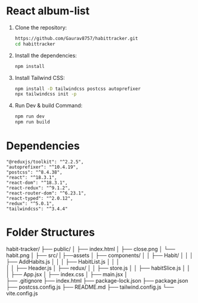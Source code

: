 # React album-list
 
1. Clone the repository:
    ```bash
    https://github.com/Gaurav8757/habittracker.git
    cd habittracker
    ```

2. Install the dependencies:
    ```bash
    npm install
    ```

3. Install Tailwind CSS:
    ```bash
    npm install -D tailwindcss postcss autoprefixer
    npx tailwindcss init -p
    ```
3. Run Dev & build Command:
    ```bash
    npm run dev
    npm run build
    ```

# Dependencies
    "@reduxjs/toolkit": "^2.2.5",
    "autoprefixer": "^10.4.19",
    "postcss": "^8.4.38",
    "react": "^18.3.1",
    "react-dom": "^18.3.1",
    "react-redux": "^9.1.2",
    "react-router-dom": "^6.23.1",
    "react-typed": "^2.0.12",
    "redux": "^5.0.1",
    "tailwindcss": "^3.4.4"


# Folder Structures
habit-tracker/
├── public/
│   ├── index.html
│   ├── close.png
│   └── habit.png
│
├── src/
|   ├──assets
│   ├── components/
│   │   ├── Habit/
│   │   │   ├── AddHabits.js
│   │   │   ├── HabitList.js
│   │   │   
│   │   ├── Header.js
│   ├── redux/
│   │   ├── store.js
│   │   ├── habitSlice.js
│   │   
│   ├── App.jsx
│   ├── index.css
│   ├── main.jsx
│   
├── .gitignore
├── index.html
├── package-lock.json
├── package.json
├── postcss.config.js
├── README.md
├── tailwind.config.js
└── vite.config.js
